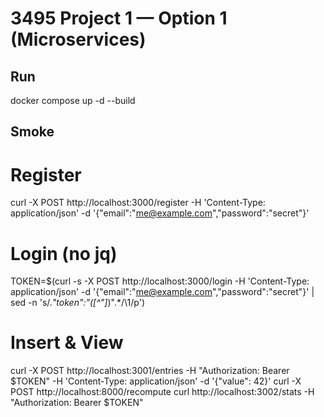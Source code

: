 # 3495 Project 1 — Option 1 (Microservices)
## Run
docker compose up -d --build
## Smoke
# Register
curl -X POST http://localhost:3000/register -H 'Content-Type: application/json' -d '{"email":"me@example.com","password":"secret"}'
# Login (no jq)
TOKEN=$(curl -s -X POST http://localhost:3000/login -H 'Content-Type: application/json' -d '{"email":"me@example.com","password":"secret"}' | sed -n 's/.*"token":"\([^"]*\)".*/\1/p')
# Insert & View
curl -X POST http://localhost:3001/entries -H "Authorization: Bearer $TOKEN" -H 'Content-Type: application/json' -d '{"value": 42}'
curl -X POST http://localhost:8000/recompute
curl http://localhost:3002/stats -H "Authorization: Bearer $TOKEN"
